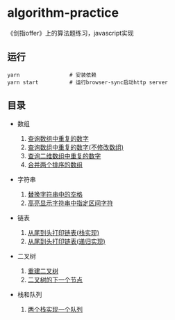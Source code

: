 # algorithm-practice
《剑指offer》上的算法题练习，javascript实现

## 运行

```shell
yarn                # 安装依赖
yarn start          # 运行browser-sync启动http server
```

## 目录

- 数组
    1. [查询数组中重复的数字](https://github.com/xlkang/algorithm-practice/blob/master/array/findRepeatNum.js)
    2. [查询数组中重复的数字(不修改数组)](https://github.com/xlkang/algorithm-practice/blob/master/array/findRepeatNumDontModify.js)
    3. [查询二维数组中重复的数字](https://github.com/xlkang/algorithm-practice/blob/master/array/findTwoDigitArray.js)
    4. [合并两个排序的数组](https://github.com/xlkang/algorithm-practice/blob/master/array/combineSortedArrays.js)

- 字符串
    1. [替换字符串中的空格](https://github.com/xlkang/algorithm-practice/blob/master/string/replaceSpaceOfString.js)
    2. [高亮显示字符串中指定区间字符](https://github.com/xlkang/algorithm-practice/blob/master/string/highlightWordOfString.js)

- 链表
    1. [从尾到头打印链表(栈实现)](https://github.com/xlkang/algorithm-practice/blob/master/linkedList/printLindedListfromEToS.js)
    2. [从尾到头打印链表(递归实现)](https://github.com/xlkang/algorithm-practice/blob/master/linkedList/printLindedListfromEToS_recursion.js)

- 二叉树
    1. [重建二叉树](https://github.com/xlkang/algorithm-practice/blob/master/tree/rebuildBinaryTree.js)
    2. [二叉树的下一个节点](https://github.com/xlkang/algorithm-practice/blob/master/tree/nextNodeOfBinaryTree.js)

- 栈和队列
    1. [两个栈实现一个队列](https://github.com/xlkang/algorithm-practice/blob/master/stackAndQueue/cQueueByTwoStacks.js)
    
